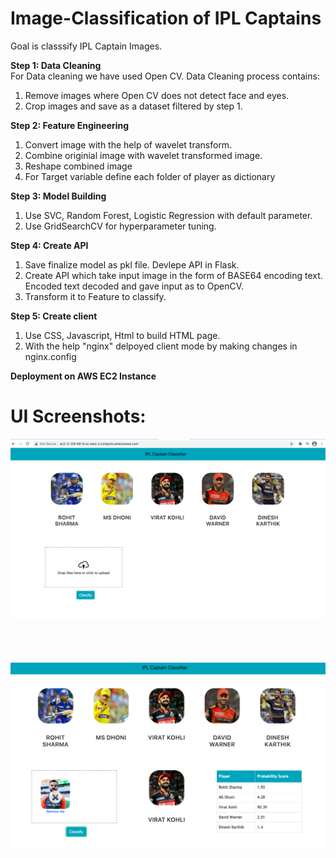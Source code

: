 # Image-Classification of IPL Captains

Goal is classsify IPL Captain Images.

<b>Step 1: Data Cleaning</b></br>
For Data cleaning we have used Open CV. Data Cleaning process contains:
1) Remove images where Open CV does not detect face and eyes.
2) Crop images and save as a dataset filtered by step 1.

<b>Step 2: Feature Engineering</b>
1) Convert image with the help of wavelet transform.
2) Combine originial image with wavelet transformed image.
3) Reshape combined image
4) For Target variable define each folder of player as dictionary

<b>Step 3: Model Building</b>
1) Use SVC, Random Forest, Logistic Regression with default parameter.
2) Use GridSearchCV for hyperparameter tuning.

<b>Step 4: Create API</b>
1) Save finalize model as pkl file. Devlepe API in Flask.
2) Create API which take input image in the form of BASE64 encoding text. Encoded text decoded and gave input as to OpenCV.
3) Transform it to Feature to classify.

<b>Step 5: Create client</b>
1) Use CSS, Javascript, Html to build HTML page.
2) With the help "nginx" delpoyed client mode by making changes in nginx.config


<b> Deployment on AWS EC2 Instance</b>

# UI Screenshots:
<img src="https://github.com/maha-prathamesh/Image-Classification/blob/main/UI/images/SC1.png"/>
</br></br></br></br></br>
<img src="https://github.com/maha-prathamesh/Image-Classification/blob/main/UI/images/SC2.png"/>
